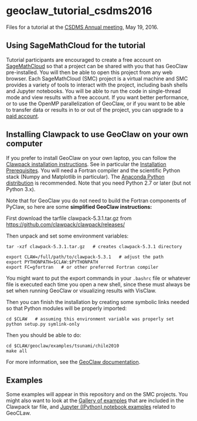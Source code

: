 # geoclaw_tutorial_csdms2016

Files for a tutorial at the [CSDMS Annual meeting](http://csdms.colorado.edu/wiki/MeetingOfInterest:Meeting-179), May 19, 2016.

## Using SageMathCloud for the tutorial

Tutorial participants are encouraged to create a free account on [SageMathCloud](https://cloud.sagemath.com/) 
so that a project can be shared with you that has GeoClaw pre-installed.  You will then be able to open this
project from any web browser.  Each SageMathCloud (SMC) project is a virtual machine and SMC provides a variety of
tools to interact with the project, including bash shells and Jupyter notebooks.  You will be able to run the
code in single-thread mode and view results with a free account.  If you want better performance, or to use the 
OpenMP parallelization of GeoClaw, or if you want to be able to transfer data or results in to or out of the project,
you can upgrade to a [paid account](https://cloud.sagemath.com/policies/pricing.html).

## Installing Clawpack to use GeoClaw on your own computer

If you prefer to install GeoClaw on your own laptop, you can follow the 
[Clawpack installation instructions](http://www.clawpack.org/installing.html).
See in particular the [Installation Prerequisites](http://www.clawpack.org/installing.html#installation-prerequisites).
You will need a Fortran compiler and the scientific Python stack (Numpy and Matplotlib in particular).  The
[Anaconda Python distribution](https://docs.continuum.io/anaconda/index) is recommended.  Note that you need
Python 2.7 or later (but not Python 3.x).

Note that for GeoClaw you do not need to build the Fortran components of PyClaw, so here are some **simplified GeoClaw instructions:**

First download the tarfile clawpack-5.3.1.tar.gz from
  https://github.com/clawpack/clawpack/releases/

Then unpack and set some environment variables:

    tar -xzf clawpack-5.3.1.tar.gz   # creates clawpack-5.3.1 directory

    export CLAW=/full/path/to/clawpack-5.3.1   # adjust the path
    export PYTHONPATH=$CLAW:$PYTHONPATH
    export FC=gfortran   # or other preferred Fortran compiler

You might want to put the export commands in your `.bashrc` file or whatever file is executed each time
you open a new shell, since these must always be set when running GeoClaw or visualizing results with VisClaw.

Then you can finish the installation by creating some symbolic links needed so that Python modules
will be properly imported:

    cd $CLAW   # assuming this environment variable was properly set
    python setup.py symlink-only

Then you should be able to do:

    cd $CLAW/geoclaw/examples/tsunami/chile2010
    make all

For more information, see the [GeoClaw documentation](http://www.clawpack.org/contents.html#geoclaw-geophysical-flows).

## Examples

Some examples will appear in this repository and on the SMC projects.  You might also want to look at the [Gallery of examples](http://www.clawpack.org/galleries.html) that are included in the Clawpack tar file, and [Jupyter (IPython) notebook examples](http://www.clawpack.org/notebooks.html) related to GeoCLaw.
